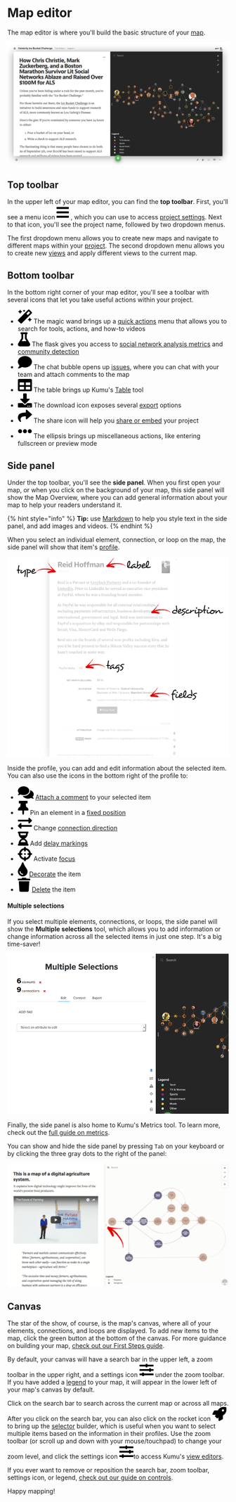 # Map editor

The map editor is where you'll build the basic structure of your [map](/overview/kumus-architecture.md#maps).

![map editor](/images/map-editor.png)


## Top toolbar

In the upper left of your map editor, you can find the **top toolbar**. First, you'll see a menu icon ![](/icons/bars.svg) , which you can use to access [project settings](/overview/settings.md#project-settings). Next to that icon, you'll see the project name, followed by two dropdown menus.

The first dropdown menu allows you to create new maps and navigate to different maps within your [project](/overview/kumus-architecture.md#projects). The second dropdown menu allows you to create new [views](/overview/kumus-architecture.md#views) and apply different views to the current map.


## Bottom toolbar

In the bottom right corner of your map editor, you'll see a toolbar with several icons that let you take useful actions within your project.

- ![](/icons/magic.svg) The magic wand brings up a [quick actions](/guides/quick-actions.md) menu that allows you to search for tools, actions, and how-to videos
- ![](/icons/flask.svg) The flask gives you access to [social network analysis metrics](/guides/metrics.md) and [community detection](/guides/metrics.md#community-detection)
- ![](/icons/comment.svg) The chat bubble opens up <span data-placement="top" data-html="true" title="Available for Pro workspaces only"><a href="/guides/issues.md">issues</a></span>, where you can chat with your team and attach comments to the map
- ![](/icons/table.svg) The table brings up Kumu's [Table](/guides/table.md) tool
- ![](/icons/download.svg) The download icon exposes several [export](/guides/export.md) options
- ![](/icons/share.svg) The share icon will help you [share or embed](/guides/share-and-embed.md) your project
- ![](/icons/ellipsis-h.svg) The ellipsis brings up miscellaneous actions, like entering fullscreen or preview mode

## Side panel

Under the top toolbar, you'll see the **side panel**. When you first open your map, or when you click on the background of your map, this side panel will show the Map Overview, where you can add general information about your map to help your readers understand it.

{% hint style="info" %}
<b>Tip:</b> use <a class="alert-link" href="/guides/markdown.md">Markdown</a> to help you style text in the side panel, and add images and videos.
{% endhint %}

When you select an individual element, connection, or loop on the map, the side panel will show that item's [profile](/guides/profiles.md).

![profile](/images/introduction-profile.png)

Inside the profile, you can add and edit information about the selected item. You can also use the icons in the bottom right of the profile to:
- ![](/icons/comments.svg) <span data-placement="top" data-html="true" title="Available for Pro workspaces only"><a href="/guides/issues.md">Attach a comment</a></span> to your selected item
- ![](/icons/thumbtack.svg) Pin an element in a [fixed position](/guides/layouts/fixed.md)
- ![](/icons/exchange-alt.svg) Change [connection direction](/faq/how-do-I-add-arrows-to-my-connections.md)
- ![](/icons/hourglass-half.svg) Add [delay markings](/guides/system-mapping.md#add-delay-markings)
- ![](/icons/crosshairs.svg) Activate [focus](/guides/focus.md)
- ![](/icons/tint.svg) [Decorate](/guides/decorate.md) the item
- ![](/icons/trash.svg) [Delete](/faq/how-do-i-delete-data-from-my-project.md) the item

#### Multiple selections

If you select multiple elements, connections, or loops, the side panel will show the **Multiple selections** tool, which allows you to add information or change information across all the selected items in just one step. It's a big time-saver!

![multiple selections](/images/multiple-selections.png)

Finally, the side panel is also home to Kumu's Metrics tool. To learn more, check out the [full guide on metrics](/guides/metrics.md).

You can show and hide the side panel by pressing `Tab` on your keyboard or by clicking the three gray dots to the right of the panel:

![close side panel](/images/close-side-panel.png)



## Canvas

The star of the show, of course, is the map's canvas, where all of your elements, connections, and loops are displayed. To add new items to the map, click the green  button at the bottom of the canvas. For more guidance on building your map, [check out our First Steps guide](/getting-started/first-steps.md#build-your-first-map).

By default, your canvas will have a search bar in the upper left, a zoom toolbar in the upper right, and a settings icon ![](/icons/sliders-h.svg)<i class="fa fa-sliders">  </i> under the zoom toolbar. If you have added a [legend](/guides/legends.md) to your map, it will appear in the lower left of your map's canvas by default.

Click on the search bar to search across the current map or across all maps. After you click on the search bar, you can also click on the rocket icon ![](/icons/rocket.svg) <i class="fa fa-rocket">  </i> to bring up the [selector](/guides/selectors.md) builder, which is useful when you want to select multiple items based on the information in their profiles. Use the zoom toolbar (or scroll up and down with your mouse/touchpad) to change your zoom level, and click the settings icon ![](/icons/sliders-h.svg)to access Kumu's [view editors](/overview/view-editors.md).

If you ever want to remove or reposition the search bar, zoom toolbar, settings icon, or legend, [check out our guide on controls](/guides/controls.md).

Happy mapping!


